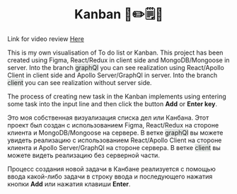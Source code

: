 <h1 style="text-align: center">Kanban 📌✏️🗒️📝</h1>
<p>Link for video review <a href="https://drive.google.com/file/d/1V70KmLqJ7JKuaDCiySxo__CMBEBcl3St/view?usp=sharing">Here</a> </p>
<p>
    This is my own visualisation of To do list or Kanban. This project has been created using Figma, React/Redux in client side and MongoDB/Mongoose in server. Into the branch  <span style="background: rgba(143,161,153,0.25)">graphQl</span> you can see realization using React/Apollo Client in client side and Apollo Server/GraphQl in server. Into the branch <span style="background: rgba(143,161,153,0.25)">client</span> you can see realization without server side.
</p>
<p>The process of creating new task in the Kanban implements using entering some task into the input line and then click the button <span style="font-weight: bold">Add</span> or <span style="font-weight: bold">Enter key</span>.</p>
<p>
Это моя собственная визуализация списка дел или Канбана. Этот проект был создан с использованием Figma, React/Redux на стороне клиента и MongoDB/Mongoose на сервере. В ветке <span style="background: rgba(143,161,153,0.25)">graphQl</span> вы можете увидеть реализацию с использованием React/Apollo Client на стороне клиента и Apollo Server/GraphQl на стороне сервера. В ветке <span style="background: rgba(143,161,153,0.25)">client</span> вы можете видеть реализацию без серверной части.
</p>
<p>Процесс создания новой задачи в Канбане реализуется с помощью ввода какой-либо задачи в строку ввода и последующего нажатия кнопки <span style="font-weight: bold">Add</span> или нажатия клавиши <span style="font-weight: bold">Enter</span>.</p>